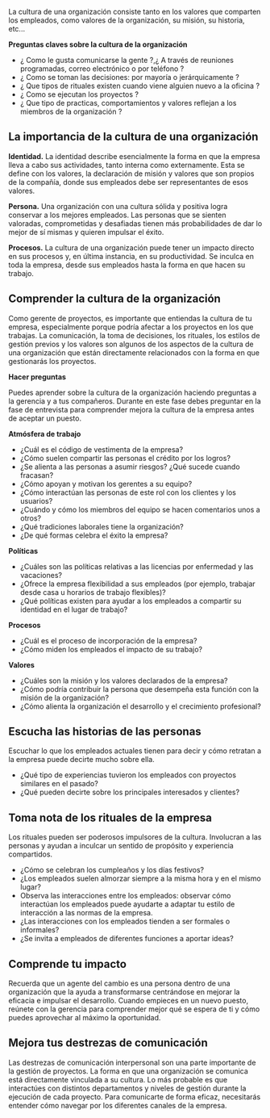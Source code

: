 La cultura de una organización consiste tanto en los valores que comparten los empleados, como valores de la organización, su misión, su historia, etc...

**Preguntas claves sobre la cultura de la organización**

* ¿ Como le gusta comunicarse la gente ?,¿ A través de reuniones programadas, correo electrónico o por teléfono ?
* ¿ Como se toman las decisiones: por mayoría o jerárquicamente ?
* ¿ Que tipos de rituales existen cuando viene alguien nuevo a la oficina ?
* ¿ Como se ejecutan los proyectos ?
* ¿ Que tipo de practicas, comportamientos y valores reflejan a los miembros de la organización ?

## La importancia de la cultura de una organización

**Identidad.** La identidad describe esencialmente la forma en que la empresa lleva a cabo sus actividades, tanto interna como externamente. Esta se define con los valores, la declaración de misión y valores que son propios de la compañía, donde sus empleados debe ser representantes de esos valores.

**Persona.** Una organización con una cultura sólida y positiva logra conservar a los mejores empleados. Las personas que se sienten valoradas, comprometidas y desafiadas tienen más probabilidades de dar lo mejor de sí mismas y quieren impulsar el éxito.

**Procesos.** La cultura de una organización puede tener un impacto directo en sus procesos y, en última instancia, en su productividad. Se inculca en toda la empresa, desde sus empleados hasta la forma en que hacen su trabajo.


## Comprender la cultura de la organización

Como gerente de proyectos, es importante que entiendas la cultura de tu empresa, especialmente porque podría afectar a los proyectos en los que trabajas. La comunicación, la toma de decisiones, los rituales, los estilos de gestión previos y los valores son algunos de los aspectos de la cultura de una organización que están directamente relacionados con la forma en que gestionarás los proyectos.

**Hacer preguntas**

Puedes aprender sobre la cultura de la organización haciendo preguntas a la gerencia y a tus compañeros. Durante en este fase debes preguntar en la fase de entrevista para comprender mejora la cultura de la empresa antes de aceptar un puesto.

**Atmósfera de trabajo**

- ¿Cuál es el código de vestimenta de la empresa? 
- ¿Cómo suelen compartir las personas el crédito por los logros? 
- ¿Se alienta a las personas a asumir riesgos? ¿Qué sucede cuando fracasan?
- ¿Cómo apoyan y motivan los gerentes a su equipo?
- ¿Cómo interactúan las personas de este rol con los clientes y los usuarios?
- ¿Cuándo y cómo los miembros del equipo se hacen comentarios unos a otros?
- ¿Qué tradiciones laborales tiene la organización?
- ¿De qué formas celebra el éxito la empresa?

**Políticas**

- ¿Cuáles son las políticas relativas a las licencias por enfermedad y las vacaciones?
- ¿Ofrece la empresa flexibilidad a sus empleados (por ejemplo, trabajar desde casa u horarios de trabajo flexibles)?
- ¿Qué políticas existen para ayudar a los empleados a compartir su identidad en el lugar de trabajo?

**Procesos**

- ¿Cuál es el proceso de incorporación de la empresa?
- ¿Cómo miden los empleados el impacto de su trabajo?

**Valores**

- ¿Cuáles son la misión y los valores declarados de la empresa?  
- ¿Cómo podría contribuir la persona que desempeña esta función con la misión de la organización?
- ¿Cómo alienta la organización el desarrollo y el crecimiento profesional?

## Escucha las historias de las personas

Escuchar lo que los empleados actuales tienen para decir y cómo retratan a la empresa puede decirte mucho sobre ella.

- ¿Qué tipo de experiencias tuvieron los empleados con proyectos similares en el pasado? 
- ¿Qué pueden decirte sobre los principales interesados y clientes?

## Toma nota de los rituales de la empresa

Los rituales pueden ser poderosos impulsores de la cultura. Involucran a las personas y ayudan a inculcar un sentido de propósito y experiencia compartidos. 

- ¿Cómo se celebran los cumpleaños y los días festivos? 
- ¿Los empleados suelen almorzar siempre a la misma hora y en el mismo lugar? 
- Observa las interacciones entre los empleados: observar cómo interactúan los empleados puede ayudarte a adaptar tu estilo de interacción a las normas de la empresa.
- ¿Las interacciones con los empleados tienden a ser formales o informales? 
- ¿Se invita a empleados de diferentes funciones a aportar ideas?

## Comprende tu impacto

Recuerda que un agente del cambio es una persona dentro de una organización que la ayuda a transformarse centrándose en mejorar la eficacia e impulsar el desarrollo. Cuando empieces en un nuevo puesto, reúnete con la gerencia para comprender mejor qué se espera de ti y cómo puedes aprovechar al máximo la oportunidad.

## Mejora tus destrezas de comunicación

Las destrezas de comunicación interpersonal son una parte importante de la gestión de proyectos. La forma en que una organización se comunica está directamente vinculada a su cultura. Lo más probable es que interactúes con distintos departamentos y niveles de gestión durante la ejecución de cada proyecto. Para comunicarte de forma eficaz, necesitarás entender cómo navegar por los diferentes canales de la empresa.